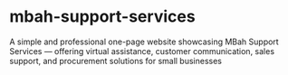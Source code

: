 # mbah-support-services
A simple and professional one-page website showcasing MBah Support Services — offering virtual assistance, customer communication, sales support, and procurement solutions for small businesses
